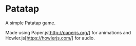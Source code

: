 # Patatap
A simple Patatap game.

Made using Paper.js[http://paperjs.org/] for animations and Howler.js[https://howlerjs.com/] for audio.
